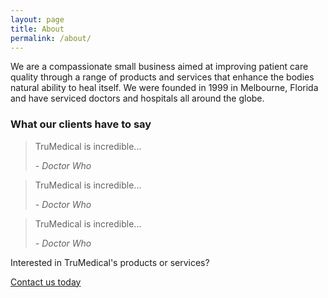 ```yaml
---
layout: page
title: About
permalink: /about/
---
```


We are a compassionate small business aimed at improving patient care quality through a range of products and services that enhance the bodies natural ability to heal itself. We were founded in 1999 in Melbourne, Florida and have serviced doctors and hospitals all around the globe.

### What our clients have to say

<blockquote>
	<p>TruMedical is incredible...</p>
	<p><em>- Doctor Who</em></p>
</blockquote>

<blockquote>
	<p>TruMedical is incredible...</p>
	<p><em>- Doctor Who</em></p>
</blockquote>

<blockquote>
	<p>TruMedical is incredible...</p>
	<p><em>- Doctor Who</em></p>
</blockquote>

<div class="page-footer">
	<p>Interested in TruMedical's products or services?</p>
	<p><a href="mailto:info@trumedical.com" class="btn btn--primary">Contact us today</a></p>
</div>